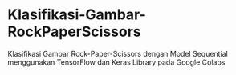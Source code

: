 # Klasifikasi-Gambar-RockPaperScissors
Klasifikasi Gambar Rock-Paper-Scissors dengan Model Sequential menggunakan TensorFlow dan Keras Library pada Google Colabs
